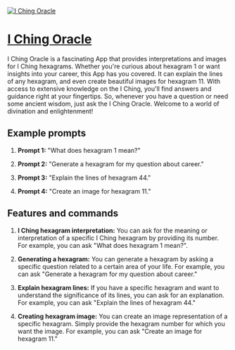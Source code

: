 [![I Ching Oracle](https://files.oaiusercontent.com/file-pxHWvIXj23bcwkC2G3oYApSI?se=2123-10-17T16%3A31%3A39Z&sp=r&sv=2021-08-06&sr=b&rscc=max-age%3D31536000%2C%20immutable&rscd=attachment%3B%20filename%3Db55a9e38-c6d1-429d-8df3-faf651aee126.png&sig=AFO7QtJDBvg6GbrUFMn2QSpvDZH5eXxhwiOIF09dz5c%3D)](https://chat.openai.com/g/g-BVpjnNtuR-i-ching-oracle)

# [I Ching Oracle](https://chat.openai.com/g/g-BVpjnNtuR-i-ching-oracle)

I Ching Oracle is a fascinating App that provides interpretations and images for I Ching hexagrams. Whether you're curious about hexagram 1 or want insights into your career, this App has you covered. It can explain the lines of any hexagram, and even create beautiful images for hexagram 11. With access to extensive knowledge on the I Ching, you'll find answers and guidance right at your fingertips. So, whenever you have a question or need some ancient wisdom, just ask the I Ching Oracle. Welcome to a world of divination and enlightenment!

## Example prompts

1. **Prompt 1:** "What does hexagram 1 mean?"

2. **Prompt 2:** "Generate a hexagram for my question about career."

3. **Prompt 3:** "Explain the lines of hexagram 44."

4. **Prompt 4:** "Create an image for hexagram 11."

## Features and commands

1. **I Ching hexagram interpretation:** You can ask for the meaning or interpretation of a specific I Ching hexagram by providing its number. For example, you can ask "What does hexagram 1 mean?".

2. **Generating a hexagram:** You can generate a hexagram by asking a specific question related to a certain area of your life. For example, you can ask "Generate a hexagram for my question about career."

3. **Explain hexagram lines:** If you have a specific hexagram and want to understand the significance of its lines, you can ask for an explanation. For example, you can ask "Explain the lines of hexagram 44."

4. **Creating hexagram image:** You can create an image representation of a specific hexagram. Simply provide the hexagram number for which you want the image. For example, you can ask "Create an image for hexagram 11."